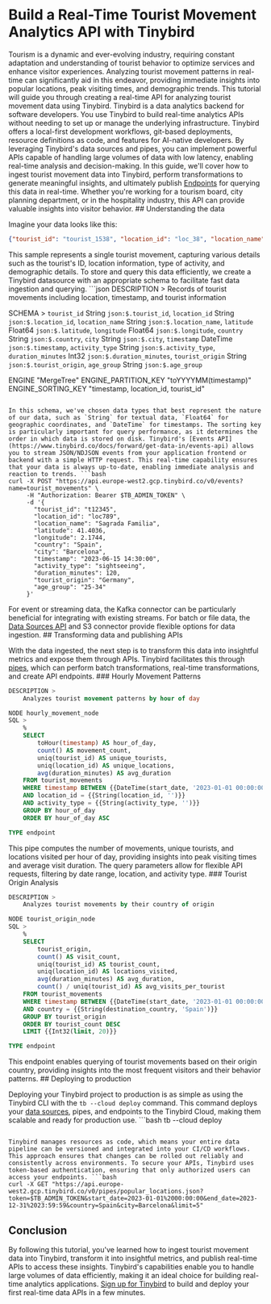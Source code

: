 # Build a Real-Time Tourist Movement Analytics API with Tinybird

Tourism is a dynamic and ever-evolving industry, requiring constant adaptation and understanding of tourist behavior to optimize services and enhance visitor experiences. Analyzing tourist movement patterns in real-time can significantly aid in this endeavor, providing immediate insights into popular locations, peak visiting times, and demographic trends. This tutorial will guide you through creating a real-time API for analyzing tourist movement data using Tinybird. Tinybird is a data analytics backend for software developers. You use Tinybird to build real-time analytics APIs without needing to set up or manage the underlying infrastructure. Tinybird offers a local-first development workflows, git-based deployments, resource definitions as code, and features for AI-native developers. By leveraging Tinybird's data sources and pipes, you can implement powerful APIs capable of handling large volumes of data with low latency, enabling real-time analysis and decision-making. In this guide, we'll cover how to ingest tourist movement data into Tinybird, perform transformations to generate meaningful insights, and ultimately publish [Endpoints](https://www.tinybird.co/docs/forward/work-with-data/publish-data/endpoints) for querying this data in real-time. Whether you're working for a tourism board, city planning department, or in the hospitality industry, this API can provide valuable insights into visitor behavior. ## Understanding the data

Imagine your data looks like this:

```json
{"tourist_id": "tourist_1538", "location_id": "loc_38", "location_name": "Sydney Opera House", "latitude": 607421466, "longitude": 607421376, "country": "Japan", "city": "Tokyo", "timestamp": "2025-04-23 23:30:49", "activity_type": "Shopping", "duration_minutes": 33, "tourist_origin": "Brazil", "age_group": "18-24"}
```

This sample represents a single tourist movement, capturing various details such as the tourist's ID, location information, type of activity, and demographic details. To store and query this data efficiently, we create a Tinybird datasource with an appropriate schema to facilitate fast data ingestion and querying. ```json
DESCRIPTION >
    Records of tourist movements including location, timestamp, and tourist information

SCHEMA >
    `tourist_id` String `json:$.tourist_id`,
    `location_id` String `json:$.location_id`,
    `location_name` String `json:$.location_name`,
    `latitude` Float64 `json:$.latitude`,
    `longitude` Float64 `json:$.longitude`,
    `country` String `json:$.country`,
    `city` String `json:$.city`,
    `timestamp` DateTime `json:$.timestamp`,
    `activity_type` String `json:$.activity_type`,
    `duration_minutes` Int32 `json:$.duration_minutes`,
    `tourist_origin` String `json:$.tourist_origin`,
    `age_group` String `json:$.age_group`

ENGINE "MergeTree"
ENGINE_PARTITION_KEY "toYYYYMM(timestamp)"
ENGINE_SORTING_KEY "timestamp, location_id, tourist_id"
```

In this schema, we've chosen data types that best represent the nature of our data, such as `String` for textual data, `Float64` for geographic coordinates, and `DateTime` for timestamps. The sorting key is particularly important for query performance, as it determines the order in which data is stored on disk. Tinybird's [Events API](https://www.tinybird.co/docs/forward/get-data-in/events-api) allows you to stream JSON/NDJSON events from your application frontend or backend with a simple HTTP request. This real-time capability ensures that your data is always up-to-date, enabling immediate analysis and reaction to trends. ```bash
curl -X POST "https://api.europe-west2.gcp.tinybird.co/v0/events?name=tourist_movements" \
     -H "Authorization: Bearer $TB_ADMIN_TOKEN" \
     -d '{
       "tourist_id": "t12345",
       "location_id": "loc789",
       "location_name": "Sagrada Familia",
       "latitude": 41.4036,
       "longitude": 2.1744,
       "country": "Spain",
       "city": "Barcelona",
       "timestamp": "2023-06-15 14:30:00",
       "activity_type": "sightseeing",
       "duration_minutes": 120,
       "tourist_origin": "Germany",
       "age_group": "25-34"
     }'
```

For event or streaming data, the Kafka connector can be particularly beneficial for integrating with existing streams. For batch or file data, the [Data Sources API](https://www.tinybird.co/docs/api-reference/datasource-api) and S3 connector provide flexible options for data ingestion. ## Transforming data and publishing APIs

With the data ingested, the next step is to transform this data into insightful metrics and expose them through APIs. Tinybird facilitates this through [pipes](https://www.tinybird.co/docs/forward/work-with-data/pipes), which can perform batch transformations, real-time transformations, and create API endpoints. ### Hourly Movement Patterns

```sql
DESCRIPTION >
    Analyzes tourist movement patterns by hour of day

NODE hourly_movement_node
SQL >
    %
    SELECT 
        toHour(timestamp) AS hour_of_day,
        count() AS movement_count,
        uniq(tourist_id) AS unique_tourists,
        uniq(location_id) AS unique_locations,
        avg(duration_minutes) AS avg_duration
    FROM tourist_movements
    WHERE timestamp BETWEEN {{DateTime(start_date, '2023-01-01 00:00:00')}} AND {{DateTime(end_date, '2023-12-31 23:59:59')}}
    AND location_id = {{String(location_id, '')}}
    AND activity_type = {{String(activity_type, '')}}
    GROUP BY hour_of_day
    ORDER BY hour_of_day ASC

TYPE endpoint
```

This pipe computes the number of movements, unique tourists, and locations visited per hour of day, providing insights into peak visiting times and average visit duration. The query parameters allow for flexible API requests, filtering by date range, location, and activity type. ### Tourist Origin Analysis

```sql
DESCRIPTION >
    Analyzes tourist movements by their country of origin

NODE tourist_origin_node
SQL >
    %
    SELECT 
        tourist_origin,
        count() AS visit_count,
        uniq(tourist_id) AS tourist_count,
        uniq(location_id) AS locations_visited,
        avg(duration_minutes) AS avg_duration,
        count() / uniq(tourist_id) AS avg_visits_per_tourist
    FROM tourist_movements
    WHERE timestamp BETWEEN {{DateTime(start_date, '2023-01-01 00:00:00')}} AND {{DateTime(end_date, '2023-12-31 23:59:59')}}
    AND country = {{String(destination_country, 'Spain')}}
    GROUP BY tourist_origin
    ORDER BY tourist_count DESC
    LIMIT {{Int32(limit, 20)}}

TYPE endpoint
```

This endpoint enables querying of tourist movements based on their origin country, providing insights into the most frequent visitors and their behavior patterns. ## Deploying to production

Deploying your Tinybird project to production is as simple as using the Tinybird CLI with the `tb --cloud deploy` command. This command deploys your [data sources](https://www.tinybird.co/docs/forward/get-data-in/data-sources), pipes, and endpoints to the Tinybird Cloud, making them scalable and ready for production use. ```bash
tb --cloud deploy
```

Tinybird manages resources as code, which means your entire data pipeline can be versioned and integrated into your CI/CD workflows. This approach ensures that changes can be rolled out reliably and consistently across environments. To secure your APIs, Tinybird uses token-based authentication, ensuring that only authorized users can access your endpoints. ```bash
curl -X GET "https://api.europe-west2.gcp.tinybird.co/v0/pipes/popular_locations.json?token=$TB_ADMIN_TOKEN&start_date=2023-01-01%2000:00:00&end_date=2023-12-31%2023:59:59&country=Spain&city=Barcelona&limit=5"
```


## Conclusion

By following this tutorial, you've learned how to ingest tourist movement data into Tinybird, transform it into insightful metrics, and publish real-time APIs to access these insights. Tinybird's capabilities enable you to handle large volumes of data efficiently, making it an ideal choice for building real-time analytics applications. [Sign up for Tinybird](https://cloud.tinybird.co/signup) to build and deploy your first real-time data APIs in a few minutes.
